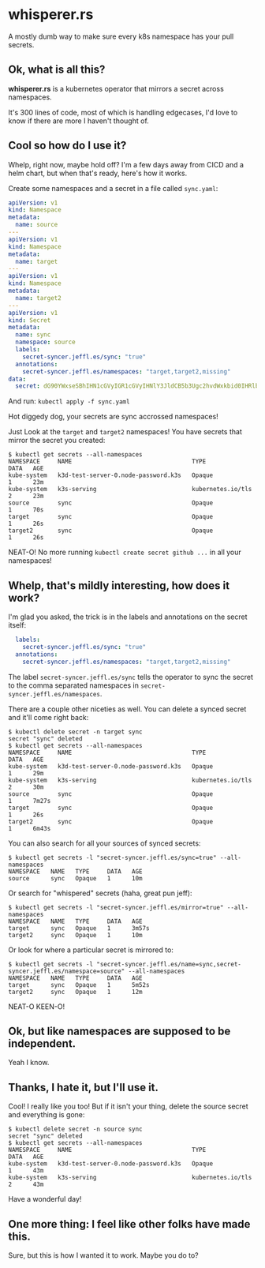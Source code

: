 # whisperer.rs
A mostly dumb way to make sure every k8s namespace has your pull secrets.

## Ok, what is all this?
**whisperer.rs** is a kubernetes operator that mirrors a secret across namespaces.

It's 300 lines of code, most of which is handling edgecases, I'd love to know if there are more I haven't thought of.

## Cool so how do I use it?
Whelp, right now, maybe hold off? I'm a few days away from CICD and a helm chart, but when that's ready, here's how it works.

Create some namespaces and a secret in a file called `sync.yaml`:
```yaml
apiVersion: v1
kind: Namespace
metadata:
  name: source
---
apiVersion: v1
kind: Namespace
metadata:
  name: target
---
apiVersion: v1
kind: Namespace
metadata:
  name: target2
---
apiVersion: v1
kind: Secret
metadata:
  name: sync
  namespace: source
  labels:
    secret-syncer.jeffl.es/sync: "true"
  annotations:
    secret-syncer.jeffl.es/namespaces: "target,target2,missing"
data:
  secret: dG90YWxseSBhIHN1cGVyIGR1cGVyIHNlY3JldCB5b3Ugc2hvdWxkbid0IHRlbGwgYW55b25lCg==
```

And run:
`kubectl apply -f sync.yaml`

Hot diggedy dog, your secrets are sync accrossed namespaces! 

Just Look at the `target` and `target2` namespaces! You have secrets that mirror the secret you created:
```
$ kubectl get secrets --all-namespaces
NAMESPACE     NAME                                  TYPE                DATA   AGE
kube-system   k3d-test-server-0.node-password.k3s   Opaque              1      23m
kube-system   k3s-serving                           kubernetes.io/tls   2      23m
source        sync                                  Opaque              1      70s
target        sync                                  Opaque              1      26s
target2       sync                                  Opaque              1      26s
```

NEAT-O! No more running `kubectl create secret github ...` in all your namespaces!

## Whelp, that's mildly interesting, how does it work?

I'm glad you asked, the trick is in the labels and annotations on the secret itself:
```yaml
  labels:
    secret-syncer.jeffl.es/sync: "true"
  annotations:
    secret-syncer.jeffl.es/namespaces: "target,target2,missing"
```

The label `secret-syncer.jeffl.es/sync` tells the operator to sync the secret to the comma separated namespaces in `secret-syncer.jeffl.es/namespaces`.

There are a couple other niceties as well. You can delete a synced secret and it'll come right back:
```
$ kubectl delete secret -n target sync
secret "sync" deleted
$ kubectl get secrets --all-namespaces
NAMESPACE     NAME                                  TYPE                DATA   AGE
kube-system   k3d-test-server-0.node-password.k3s   Opaque              1      29m
kube-system   k3s-serving                           kubernetes.io/tls   2      30m
source        sync                                  Opaque              1      7m27s
target        sync                                  Opaque              1      26s
target2       sync                                  Opaque              1      6m43s
```

You can also search for all your sources of synced secrets:
```
$ kubectl get secrets -l "secret-syncer.jeffl.es/sync=true" --all-namespaces
NAMESPACE   NAME   TYPE     DATA   AGE
source      sync   Opaque   1      10m
```

Or search for "whispered" secrets (haha, great pun jeff):
```
$ kubectl get secrets -l "secret-syncer.jeffl.es/mirror=true" --all-namespaces
NAMESPACE   NAME   TYPE     DATA   AGE
target      sync   Opaque   1      3m57s
target2     sync   Opaque   1      10m
```

Or look for where a particular secret is mirrored to:
```
$ kubectl get secrets -l "secret-syncer.jeffl.es/name=sync,secret-syncer.jeffl.es/namespace=source" --all-namespaces
NAMESPACE   NAME   TYPE     DATA   AGE
target      sync   Opaque   1      5m52s
target2     sync   Opaque   1      12m
```

NEAT-O KEEN-O!

## Ok, but like namespaces are supposed to be independent.

Yeah I know.

## Thanks, I hate it, but I'll use it.

Cool! I really like you too!  But if it isn't your thing, delete the source secret and everything is gone:
```
$ kubectl delete secret -n source sync
secret "sync" deleted
$ kubectl get secrets --all-namespaces
NAMESPACE     NAME                                  TYPE                DATA   AGE
kube-system   k3d-test-server-0.node-password.k3s   Opaque              1      43m
kube-system   k3s-serving                           kubernetes.io/tls   2      43m
```
Have a wonderful day!

## One more thing: I feel like other folks have made this.

Sure, but this is how I wanted it to work. Maybe you do to?
